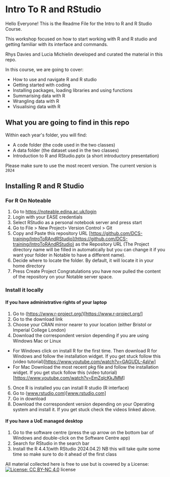 # Intro To R and RStudio

Hello Everyone! This is the Readme File for the Intro to R and R Studio Course.

This workshop focused on how to start working with R and R studio and getting familiar with its interface and commands.

Rhys Davies and Lucia Michielin developed and curated the material in this repo.

In this course, we are going to cover:

* How to use and navigate R and R studio
* Getting started with coding
* Installing packages, loading libraries and using functions
* Summarising data with R
* Wrangling data with R
* Visualising data with R

## What you are going to find in this repo
Within each year's folder, you will find: 

- A code folder (the code used in the two classes)
- A data folder (the dataset used in the two classes)
- Introduction to R and RStudio.pptx (a short introductory presentation)
  
Please make sure to use the most recent version. The current version is `2024`
 
## Installing R and R Studio
### For R On Noteable

1. Go to https://noteable.edina.ac.uk/login
2. Login with your EASE credentials
3. Select RStudio as a personal notebook server and press start
4. Go to File > New Project> Version Control > Git
5. Copy and Paste this repository URL [https://github.com/DCS-training/IntroToRAndRStudio](https://github.com/DCS-training/IntroToRAndRStudio) as the Repository URL (The Project directory name will be filled in automatically but you can change it if you want your folder in Notable to have a different name).
6. Decide where to locate the folder. By default, it will locate it in your home directory
7. Press Create Project
Congratulations you have now pulled the content of the repository on your Notable server space.

### Install it locally

#### If you have administrative rights of your laptop 
1. Go to (https://www.r-project.org/)[https://www.r-project.org/]
2. Go to the download link
3. Choose your CRAN mirror nearer to your location (either Bristol or Imperial College London)
4. Download the correspondent version depending if you are using Windows Mac or Linux
- For Windows click on install R for the first time. Then download R for Windows and follow the installation widget. If you get stuck follow this (video tutorial)[https://www.youtube.com/watch?v=GAGUDL-4aVw]
- For Mac Download the most recent pkg file and follow the installation widget. If you get stuck follow this (video tutorial)[https://www.youtube.com/watch?v=EmZqlcKkJMM]
5. Once R is installed you can install R studio (R interface)
6. Go to (www.rstudio.com)[www.rstudio.com]
7. Go in download
8. Download the correspondent version depending on your Operating system and install it. If you get stuck check the videos linked above. 

#### If you have a UoE managed desktop
1. Go to the software centre (press the up arrow on the bottom bar of Windows and double-click on the Software Centre app)
2. Search for RStudio in the search bar 
3. Install the R 4.4.1(with RStudio 2024.04.2)
NB this will take quite some time so make sure to do it ahead of the first class

All material collected here is free to use but is covered by a License: [![License: CC BY-NC 4.0](https://licensebuttons.net/l/by-nc/4.0/80x15.png)](https://creativecommons.org/licenses/by-nc/4.0/) license
